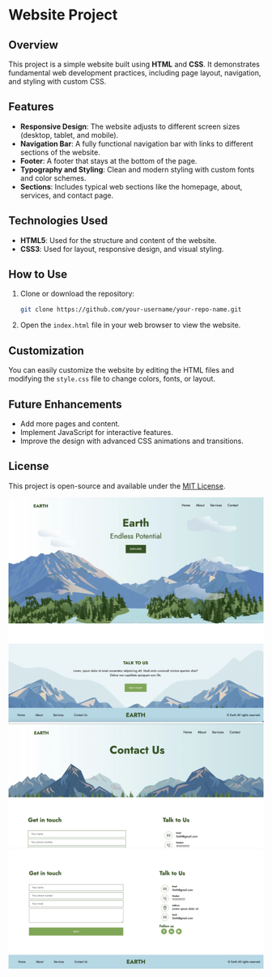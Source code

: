# Website Project

## Overview
This project is a simple website built using **HTML** and **CSS**. It demonstrates fundamental web development practices, including page layout, navigation, and styling with custom CSS.

## Features
- **Responsive Design**: The website adjusts to different screen sizes (desktop, tablet, and mobile).
- **Navigation Bar**: A fully functional navigation bar with links to different sections of the website.
- **Footer**: A footer that stays at the bottom of the page.
- **Typography and Styling**: Clean and modern styling with custom fonts and color schemes.
- **Sections**: Includes typical web sections like the homepage, about, services, and contact page.

## Technologies Used
- **HTML5**: Used for the structure and content of the website.
- **CSS3**: Used for layout, responsive design, and visual styling.

## How to Use
1. Clone or download the repository:
    ```bash
    git clone https://github.com/your-username/your-repo-name.git
    ```
2. Open the `index.html` file in your web browser to view the website.


## Customization
You can easily customize the website by editing the HTML files and modifying the `style.css` file to change colors, fonts, or layout.

## Future Enhancements
- Add more pages and content.
- Implement JavaScript for interactive features.
- Improve the design with advanced CSS animations and transitions.

## License
This project is open-source and available under the [MIT License](LICENSE).

![Website Screenshot](ss1.png)
![Website Screenshot](ss2.png)
![Website Screenshot](ss3.png)
![Website Screenshot](ss4.png)



